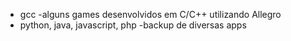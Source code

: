 * gcc
    -alguns games desenvolvidos em C/C++ utilizando Allegro
* python, java, javascript, php
    -backup de diversas apps
